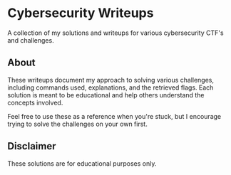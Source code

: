 # Cybersecurity Writeups

A collection of my solutions and writeups for various cybersecurity CTF's and challenges.

## About

These writeups document my approach to solving various challenges, including commands used, explanations, and the retrieved flags. Each solution is meant to be educational and help others understand the concepts involved.

Feel free to use these as a reference when you're stuck, but I encourage trying to solve the challenges on your own first.

## Disclaimer

These solutions are for educational purposes only.

